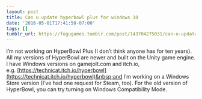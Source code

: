 ```yaml
---
layout: post
title: Can u update hyperbowl plus for windows 10
date: '2016-05-01T17:41:50-07:00'
tags: []
tumblr_url: https://fugugames.tumblr.com/post/143704275031/can-u-update-hyperbowl-plus-for-windows-10
---
```

I’m not working on HyperBowl Plus (I don’t think anyone has for ten years). All my versions of HyperBowl are newer and built on the Unity game engine. I have Windows versions on gamejolt.com and itch.io, e.g.&nbsp;[https://technicat.itch.io/hyperbowl](https://technicat.itch.io/hyperbowl)&nbsp;and I’m working on a Windows Store version (I’ve had one request for Steam, too). For the old version of HyperBowl, you can try turning on Windows Compatibility Mode.

